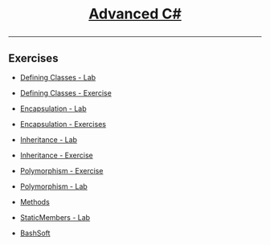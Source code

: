 # <a href="https://softuni.bg/courses/csharp-oop-basics" rel="OOP Basics"><p align="center"> Advanced C#<p>
</a>

---

## Exercises
- <a href="https://github.com/stefkavasileva/SoftUni-Software-Engineering/tree/master/C%23Fundamentals/OOP-Basics/Exarcises/DefiningClasses-Lab" > Defining Classes - Lab </a> 
- <a href="https://github.com/stefkavasileva/SoftUni-Software-Engineering/tree/master/C%23Fundamentals/OOP-Basics/Exarcises/DefiningClasses-Exercise" > Defining Classes - Exercise </a> 
- <a href="https://github.com/stefkavasileva/SoftUni-Software-Engineering/tree/master/C%23Fundamentals/OOP-Basics/Exarcises/Encapsulation-Lab" > Encapsulation - Lab </a> 
- <a href="https://github.com/stefkavasileva/SoftUni-Software-Engineering/tree/master/C%23Fundamentals/OOP-Basics/Exarcises/Encapsulation" > Encapsulation - Exercises   </a> 
- <a href="https://github.com/stefkavasileva/SoftUni-Software-Engineering/tree/master/C%23Fundamentals/OOP-Basics/Exarcises/Inheritance-Lab" > Inheritance - Lab   </a> 
- <a href="https://github.com/stefkavasileva/SoftUni-Software-Engineering/tree/master/C%23Fundamentals/OOP-Basics/Exarcises/Inheritance-Exercise" > Inheritance - Exercise  </a> 
- <a href="https://github.com/stefkavasileva/SoftUni-Software-Engineering/tree/master/C%23Fundamentals/OOP-Basics/Exarcises/Polymorphism-Exercise" > Polymorphism - Exercise  </a> 
- <a href="https://github.com/stefkavasileva/SoftUni-Software-Engineering/tree/master/C%23Fundamentals/OOP-Basics/Exarcises/Polymorphism-Lab" > Polymorphism - Lab  </a> 
- <a href="https://github.com/stefkavasileva/SoftUni-Software-Engineering/tree/master/C%23Fundamentals/OOP-Basics/Exarcises/Methods" > Methods  </a> 
- <a href="https://github.com/stefkavasileva/SoftUni-Software-Engineering/tree/master/C%23Fundamentals/OOP-Basics/Exarcises/StaticMembers" > StaticMembers - Lab </a>

- <a href="https://github.com/stefkavasileva/SoftUni-Software-Engineering/tree/master/C%23Fundamentals/OOP-Basics/Exarcises/BashSoft" > BashSoft </a>